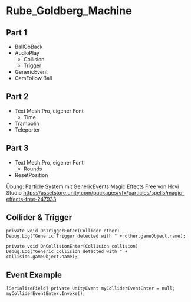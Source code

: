 # Rube_Goldberg_Machine

## Part 1
* BallGoBack
* AudioPlay
  * Collision
  * Trigger
* GenericEvent
* CamFollow Ball

## Part 2
* Text Mesh Pro, eigener Font
  * Time
* Trampolin
* Teleporter 

## Part 3
* Text Mesh Pro, eigener Font
  * Rounds
* ResetPosition
  
Übung: Particle System mit GenericEvents
Magic Effects Free von Hovi Studio https://assetstore.unity.com/packages/vfx/particles/spells/magic-effects-free-247933

## Collider & Trigger

```
private void OnTriggerEnter(Collider other)
Debug.Log("Generic Trigger detected with " + other.gameObject.name);

private void OnCollisionEnter(Collision collision)
Debug.Log("Generic Collision detected with " + collision.gameObject.name);
```

## Event Example

```
[SerializeField] private UnityEvent myColliderEventEnter = null;
myColliderEventEnter.Invoke();
```
